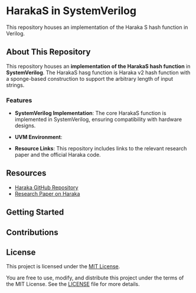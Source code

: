 # HarakaS in SystemVerilog

This repository houses an implementation of the Haraka S hash function in Verilog.

## About This Repository

This repository houses an **implementation of the HarakaS hash function** in **SystemVerilog**. The HarakaS hasg function is Haraka v2 hash function with a sponge-based construction to support the arbitrary length of input strings.

### Features

- **SystemVerilog Implementation**: The core HarakaS function is implemented in SystemVerilog, ensuring compatibility with hardware designs.

- **UVM Environment**:

- **Resource Links**: This repository includes links to the relevant research paper and the official Haraka code.

## Resources

- [Haraka GitHub Repository](https://github.com/kste/haraka/tree/master)
- [Research Paper on Haraka](#)

## Getting Started

## Contributions

## License

This project is licensed under the [MIT License](LICENSE).

You are free to use, modify, and distribute this project under the terms of the MIT License. See the [LICENSE](LICENSE) file for more details.
